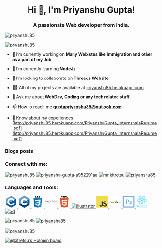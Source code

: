 <h1 align="center">Hi 👋, I'm Priyanshu Gupta!</h1>
<h3 align="center">A passionate Web developer from India.</h3>

<p align="left"> <img src="https://komarev.com/ghpvc/?username=priyanshu85&label=Profile%20views&color=0e75b6&style=flat" alt="priyanshu85" /> </p>

<p align="left"> <a href="https://github.com/ryo-ma/github-profile-trophy"><img src="https://github-profile-trophy.vercel.app/?username=priyanshu85" alt="priyanshu85" /></a> </p>

- 🔭 I’m currently working on **Many Webistes like Immigration and other as a part of my Job**

- 🌱 I’m currently learning **NodeJs**

- 👯 I’m looking to collaborate on **ThreeJs Website**

- 👨‍💻 All of my projects are available at [priyanshu85.herokuapp.com](priyanshu85.herokuapp.com)

- 💬 Ask me about **WebDev, Coding or any tech related stuff.**

- 📫 How to reach me **guptapriyanshu85@outlook.com**

- 📄 Know about my experiences [http://priyanshu85.herokuapp.com/PriyanshuGupta_InternshalaResume.pdf](http://priyanshu85.herokuapp.com/PriyanshuGupta_InternshalaResume.pdf)

### Blogs posts
<!-- BLOG-POST-LIST:START -->
<!-- BLOG-POST-LIST:END -->

<h3 align="left">Connect with me:</h3>
<p align="left">
<a href="https://dev.to/priyanshu85" target="blank"><img align="center" src="https://raw.githubusercontent.com/rahuldkjain/github-profile-readme-generator/master/src/images/icons/Social/devto.svg" alt="priyanshu85" height="30" width="40" /></a>
<a href="https://linkedin.com/in/priyanshu-gupta-a952291aa" target="blank"><img align="center" src="https://raw.githubusercontent.com/rahuldkjain/github-profile-readme-generator/master/src/images/icons/Social/linked-in-alt.svg" alt="priyanshu-gupta-a952291aa" height="30" width="40" /></a>
<a href="https://instagram.com/mr.kitretsu" target="blank"><img align="center" src="https://raw.githubusercontent.com/rahuldkjain/github-profile-readme-generator/master/src/images/icons/Social/instagram.svg" alt="mr.kitretsu" height="30" width="40" /></a>
<a href="https://www.codechef.com/users/priyanshu85" target="blank"><img align="center" src="https://cdn.jsdelivr.net/npm/simple-icons@3.1.0/icons/codechef.svg" alt="priyanshu85" height="30" width="40" /></a>
</p>

<h3 align="left">Languages and Tools:</h3>
<p align="left"> <a href="https://www.cprogramming.com/" target="_blank" rel="noreferrer"> <img src="https://raw.githubusercontent.com/devicons/devicon/master/icons/c/c-original.svg" alt="c" width="40" height="40"/> </a> <a href="https://www.w3schools.com/cpp/" target="_blank" rel="noreferrer"> <img src="https://raw.githubusercontent.com/devicons/devicon/master/icons/cplusplus/cplusplus-original.svg" alt="cplusplus" width="40" height="40"/> </a> <a href="https://www.w3schools.com/css/" target="_blank" rel="noreferrer"> <img src="https://raw.githubusercontent.com/devicons/devicon/master/icons/css3/css3-original-wordmark.svg" alt="css3" width="40" height="40"/> </a> <a href="https://expressjs.com" target="_blank" rel="noreferrer"> <img src="https://raw.githubusercontent.com/devicons/devicon/master/icons/express/express-original-wordmark.svg" alt="express" width="40" height="40"/> </a> <a href="https://www.w3.org/html/" target="_blank" rel="noreferrer"> <img src="https://raw.githubusercontent.com/devicons/devicon/master/icons/html5/html5-original-wordmark.svg" alt="html5" width="40" height="40"/> </a> <a href="https://www.adobe.com/in/products/illustrator.html" target="_blank" rel="noreferrer"> <img src="https://www.vectorlogo.zone/logos/adobe_illustrator/adobe_illustrator-icon.svg" alt="illustrator" width="40" height="40"/> </a> <a href="https://developer.mozilla.org/en-US/docs/Web/JavaScript" target="_blank" rel="noreferrer"> <img src="https://raw.githubusercontent.com/devicons/devicon/master/icons/javascript/javascript-original.svg" alt="javascript" width="40" height="40"/> </a> <a href="https://nodejs.org" target="_blank" rel="noreferrer"> <img src="https://raw.githubusercontent.com/devicons/devicon/master/icons/nodejs/nodejs-original-wordmark.svg" alt="nodejs" width="40" height="40"/> </a> <a href="https://www.photoshop.com/en" target="_blank" rel="noreferrer"> <img src="https://raw.githubusercontent.com/devicons/devicon/master/icons/photoshop/photoshop-line.svg" alt="photoshop" width="40" height="40"/> </a> <a href="https://reactjs.org/" target="_blank" rel="noreferrer"> <img src="https://raw.githubusercontent.com/devicons/devicon/master/icons/react/react-original-wordmark.svg" alt="react" width="40" height="40"/> </a> <a href="https://www.adobe.com/products/xd.html" target="_blank" rel="noreferrer"> <img src="https://cdn.worldvectorlogo.com/logos/adobe-xd.svg" alt="xd" width="40" height="40"/> </a> </p>

<p><img align="left" src="https://github-readme-stats.vercel.app/api/top-langs?username=priyanshu85&show_icons=true&locale=en&layout=compact" alt="priyanshu85" /></p>

<p>&nbsp;<img align="center" src="https://github-readme-stats.vercel.app/api?username=priyanshu85&show_icons=true&locale=en" alt="priyanshu85" /></p>

<p><img align="center" src="https://github-readme-streak-stats.herokuapp.com/?user=priyanshu85&" alt="priyanshu85" /></p>

[![@kitretsu's Holopin board](https://holopin.io/api/user/board?user=kitretsu)](https://holopin.io/@kitretsu)

